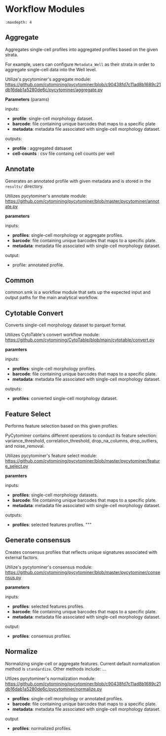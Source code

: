 # Workflow Modules

```{toctree}
:maxdepth: 4
```

## Aggregate

Aggregates single-cell profiles into aggregated profiles based on the given strata.

For example, users can configure `Metadata_Well` as their strata in order to
aggregate single-cell data into the Well level.

Utilize's pycytominer's aggregate module:
<https://github.com/cytomining/pycytominer/blob/c90438fd7c11ad8b1689c21db16dab1a5280de6c/pycytominer/aggregate.py>

**Parameters** (params)

inputs:

- **profile**: single-cell morphology dataset.
- **barcode**: file containing unique barcodes that maps to a specific plate
- **metadata**: metadata file associated with single-cell morphology dataset.

outputs:

- **profile** : aggregated datsaset
- **cell-counts** : csv file containg cell counts per well

## Annotate

Generates an annotated profile with given metadata and is stored
in the `results/` directory.

Utilizes pycytominer's annotate module:
<https://github.com/cytomining/pycytominer/blob/master/pycytominer/annotate.py>

**parameters**

inputs:

- **profiles**: single-cell morphology or aggregate profiles.
- **barcode**: file containing unique barcodes that maps to a specific plate.
- **metadata**: metadata file associated with single-cell morphology dataset.

output:

- profile: annotated profile.

## Common

common.smk is a workflow module that sets up the expected input and output paths
for the main analytical workflow.

## Cytotable Convert

Converts single-cell morphology dataset to parquet format.

Utilizes CytoTable's convert workflow module:
<https://github.com/cytomining/CytoTable/blob/main/cytotable/convert.py>

**paramters**

inputs:

- **profiles**: single-cell morphology profiles.
- **barcode**: file containing unique barcodes that maps to a specific plate.
- **metadata**: metadata file associated with single-cell morphology dataset.

outputs:

- **profiles**: converted single-cell morphology dataset.

## Feature Select

Performs feature selection based on this given profiles.

PyCytominer contains different operations to conduct its feature selection: variance_threshold, correlation_threshold, drop_na_columns, drop_outliers, and noise_removal.

Utilizes pycytominer's feature select module:
<https://github.com/cytomining/pycytominer/blob/master/pycytominer/feature_select.py>

**paramters**

inputs:

- **profiles**: single-cell morphology datasets.
- **barcode**: file containing unique barcodes that maps to a specific plate.
- **metadata**: metadata file associated with single-cell morphology dataset.

outputs:

- **profiles**: selected features profiles.
"""

## Generate consensus

Creates consensus profiles that reflects unique signatures associated with external factors.

Utilize's pycytominer's consensus module:
<https://github.com/cytomining/pycytominer/blob/master/pycytominer/consensus.py>

**parameters**

inputs:

- **profiles**: selected features profiles.
- **barcode**: file containing unique barcodes that maps to a specific plate.
- **metadata**: metadata file associated with single-cell morphology dataset.

output:

- **profiles**: consensus profiles.

## Normalize

Normalizing single-cell or aggregate features. Current default normalization
method is `standardize`. Other methods include: ...

Utlizes pycytominer's normalization module:
<https://github.com/cytomining/pycytominer/blob/c90438fd7c11ad8b1689c21db16dab1a5280de6c/pycytominer/normalize.py>

- **profiles**: single-cell morphology or annotated profiles.
- **barcode**: file containing unique barcodes that maps to a specific plate.
- **metadata**: metadata file associated with single-cell morphology dataset.

output

- **profiles**: normalized profiles.
